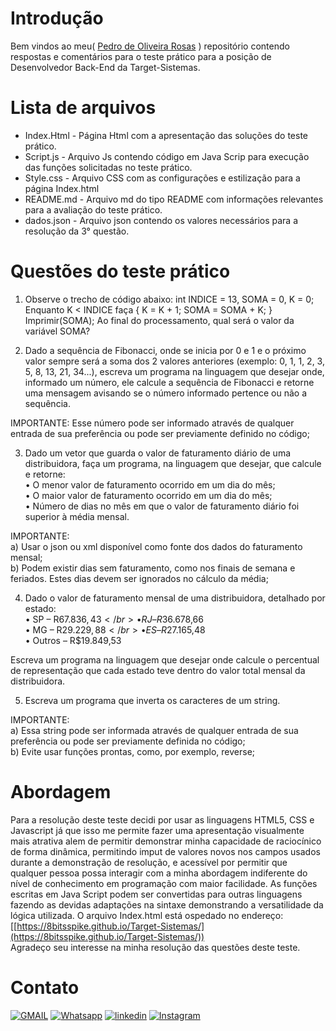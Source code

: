 # Introdução

Bem vindos ao meu( [Pedro de Oliveira Rosas](https://https://www.linkedin.com/in/pedro-de-oliveira-rosas-44573a21b/) ) repositório contendo respostas e comentários para o teste prático para a posição de Desenvolvedor Back-End da Target-Sistemas.

# Lista de arquivos

- Index.Html - Página Html com a apresentação das soluções do teste prático.
- Script.js - Arquivo Js contendo código em Java Scrip para execução das funções solicitadas no teste prático.
- Style.css - Arquivo CSS com as configurações e estilização para a página Index.html
- README.md - Arquivo md do tipo README com informações relevantes para a avaliação do teste prático.
- dados.json - Arquivo json contendo os valores necessários para a resolução da 3° questão.

# Questões do teste prático

1. Observe o trecho de código abaixo: int INDICE = 13, SOMA = 0, K = 0;
   Enquanto K < INDICE faça { K = K + 1; SOMA = SOMA + K; }
   Imprimir(SOMA);
   Ao final do processamento, qual será o valor da variável SOMA?

2. Dado a sequência de Fibonacci, onde se inicia por 0 e 1 e o próximo valor sempre será a soma dos 2 valores anteriores (exemplo: 0, 1, 1, 2, 3, 5, 8, 13, 21, 34...), escreva um programa na linguagem que desejar onde, informado um número, ele calcule a sequência de Fibonacci e retorne uma mensagem avisando se o número informado pertence ou não a sequência.

IMPORTANTE: Esse número pode ser informado através de qualquer entrada de sua preferência ou pode ser previamente definido no código;

3. Dado um vetor que guarda o valor de faturamento diário de uma distribuidora, faça um programa, na linguagem que desejar, que calcule e retorne:</br>
   • O menor valor de faturamento ocorrido em um dia do mês;</br>
   • O maior valor de faturamento ocorrido em um dia do mês;</br>
   • Número de dias no mês em que o valor de faturamento diário foi superior à média mensal.

IMPORTANTE:
</br>
a) Usar o json ou xml disponível como fonte dos dados do faturamento mensal;
</br>
b) Podem existir dias sem faturamento, como nos finais de semana e feriados. Estes dias devem ser ignorados no cálculo da média;

4. Dado o valor de faturamento mensal de uma distribuidora, detalhado por estado:</br>
   • SP – R$67.836,43</br>
   • RJ – R$36.678,66</br>
   • MG – R$29.229,88</br>
   • ES – R$27.165,48</br>
   • Outros – R$19.849,53

Escreva um programa na linguagem que desejar onde calcule o percentual de representação que cada estado teve dentro do valor total mensal da distribuidora.

5. Escreva um programa que inverta os caracteres de um string.

IMPORTANTE:
</br>
a) Essa string pode ser informada através de qualquer entrada de sua preferência ou pode ser previamente definida no código;
</br>
b) Evite usar funções prontas, como, por exemplo, reverse;
</br>

# Abordagem

Para a resolução deste teste decidi por usar as linguagens HTML5, CSS e Javascript já que isso me permite fazer uma apresentação visualmente mais atrativa alem de permitir demonstrar minha capacidade de raciocínico de forma dinâmica, permitindo imput de valores novos nos campos usados durante a demonstração de resolução, e acessível por permitir que qualquer pessoa possa interagir com a minha abordagem indiferente do nível de conhecimento em programação com maior facilidade.
As funções escritas em Java Script podem ser convertidas para outras linguagens fazendo as devidas adaptações na sintaxe demonstrando a versatilidade da lógica utilizada.
O arquivo Index.html está ospedado no endereço: [[https://8bitsspike.github.io/Target-Sistemas/](https://8bitsspike.github.io/Target-Sistemas/)) 
</br>
Agradeço seu interesse na minha resolução das questões deste teste.

# Contato

[![GMAIL](https://img.shields.io/badge/Gmail-D14836?style=for-the-badge&logo=gmail&logoColor=white)](mailto:pedro.comp.2011@gmail.com)
[![Whatsapp](https://img.shields.io/badge/WhatsApp-25D366?style=for-the-badge&logo=whatsapp&logoColor=white)](https://wa.me/5585999669990)
[![linkedin](https://img.shields.io/badge/LinkedIn-0077B5?style=for-the-badge&logo=linkedin&logoColor=white)](https://www.linkedin.com/in/pedro-de-oliveira-rosas-44573a21b?utm_source=share&utm_campaign=share_via&utm_content=profile&utm_medium=ios_app)
[![Instagram](https://img.shields.io/badge/Instagram-E4405F?style=for-the-badge&logo=instagram&logoColor=white)](https://www.instagram.com/pedro.rosas_31?igsh=cTcwODU4ZW9vZGlz&utm_source=qr)
